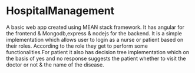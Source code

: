 # HospitalManagement
A basic web app created using MEAN stack framework. It has angular for the frontend & Mongodb,express & nodejs for the backend.
It is a simple implementation which allows user to login as a nurse or patient based on their roles. 
According to the role they get to perform some functionalities.For patient it also has decision tree implementation which
on the basis of yes and no response suggests the patient whether to visit the doctor or not & the name of the disease.
